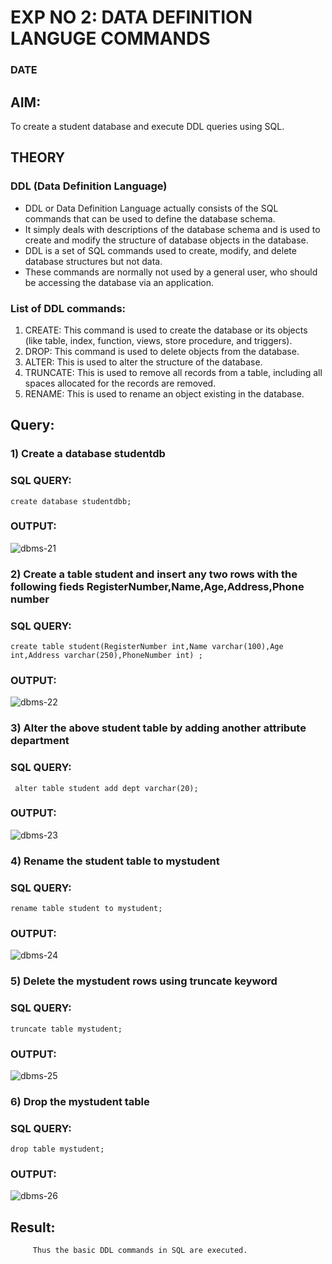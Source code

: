 # EXP NO 2: DATA DEFINITION LANGUGE COMMANDS 
### DATE
## AIM:
To create a student database and execute DDL queries using SQL.


## THEORY
### DDL (Data Definition Language)

* DDL or Data Definition Language actually consists of the SQL commands that can be used to define the database schema.
* It simply deals with descriptions of the database schema and is used to create and modify the structure of database objects in the database.
* DDL is a set of SQL commands used to create, modify, and delete database structures but not data.
* These commands are normally not used by a general user, who should be accessing the database via an application.

 
### List of DDL commands: 
1. CREATE: This command is used to create the database or its objects (like table, index, function, views, store procedure, and triggers).
2. DROP: This command is used to delete objects from the database.
3. ALTER: This is used to alter the structure of the database.
4. TRUNCATE: This is used to remove all records from a table, including all spaces allocated for the records are removed.
5. RENAME: This is used to rename an object existing in the database.

## Query:
### 1) Create a database studentdb

### SQL QUERY:
```
create database studentdbb;
```

### OUTPUT:
![dbms-21](https://github.com/22008650/DBMS/assets/122548204/9caebeac-584e-4cb5-9b63-697f24024599)


### 2) Create a table student  and insert any two rows with the following fieds RegisterNumber,Name,Age,Address,Phone number

### SQL QUERY: 
```
create table student(RegisterNumber int,Name varchar(100),Age int,Address varchar(250),PhoneNumber int) ;
```


### OUTPUT:
![dbms-22](https://github.com/22008650/DBMS/assets/122548204/9979df90-4c35-42ff-b243-fd32123adbfd)


### 3) Alter the above student table by adding another attribute department

### SQL QUERY:
```
 alter table student add dept varchar(20);
```

### OUTPUT:
![dbms-23](https://github.com/22008650/DBMS/assets/122548204/1cd0b24e-196a-4feb-a5cb-2652689e72d9)


### 4) Rename the student table to mystudent

### SQL QUERY: 
```
rename table student to mystudent;
```



### OUTPUT:
![dbms-24](https://github.com/22008650/DBMS/assets/122548204/89dcbe17-1aa4-433d-b594-c29dc405f320)


### 5) Delete the mystudent rows using truncate keyword

### SQL QUERY: 
```
truncate table mystudent;
```


### OUTPUT:
![dbms-25](https://github.com/22008650/DBMS/assets/122548204/8fe3066a-100c-4052-838f-f8da57f8480a)


### 6) Drop the mystudent table
 
### SQL QUERY: 
```
drop table mystudent;
```


### OUTPUT:
![dbms-26](https://github.com/22008650/DBMS/assets/122548204/feca8c99-49be-4ba7-a31f-aa4b4c0f7bc8)
## Result:
         Thus the basic DDL commands in SQL are executed. 


